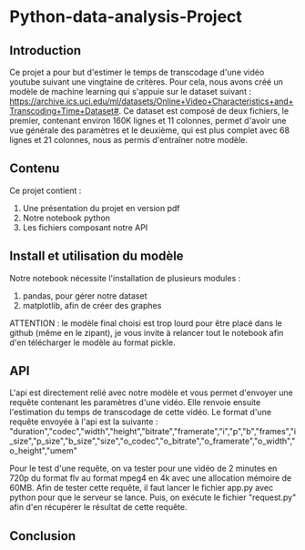 # Python-data-analysis-Project
## Introduction

Ce projet a pour but d'estimer le temps de transcodage d'une vidéo youtube suivant une vingtaine de critères. Pour cela, nous avons créé un modèle de machine learning qui s'appuie sur le dataset suivant : 
https://archive.ics.uci.edu/ml/datasets/Online+Video+Characteristics+and+Transcoding+Time+Dataset#.
Ce dataset est composé de deux fichiers, le premier, contenant environ 160K lignes et 11 colonnes, permet d'avoir une vue générale des paramètres et le deuxième, qui est plus complet avec 68 lignes et  21 colonnes, nous as permis d'entraîner notre modèle.

## Contenu

Ce projet contient : 
1. Une présentation du projet en version pdf
2. Notre notebook python
3. Les fichiers composant notre API

## Install et utilisation du modèle

Notre notebook nécessite l'installation de plusieurs modules :
1. pandas, pour gérer notre dataset
2. matplotlib, afin de créer des graphes

ATTENTION : le modèle final choisi est trop lourd pour être placé dans le github (même en le zipant), je vous invite à relancer tout le notebook afin d'en télécharger le modèle au format pickle.

## API

L'api est directement relié avec notre modèle et vous permet d'envoyer une requête contenant les paramètres d'une vidéo. Elle renvoie ensuite l'estimation du temps de transcodage de cette vidéo.
Le format d'une requête envoyée à l'api est la suivante :
"duration","codec","width","height","bitrate","framerate","i","p","b","frames","i_size","p_size","b_size","size","o_codec","o_bitrate","o_framerate","o_width","o_height","umem"

Pour le test d'une requête, on va tester pour une vidéo de 2 minutes en 720p du format flv au format mpeg4 en 4k avec une allocation mémoire de 60MB. Afin de tester cette requête, il faut lancer le fichier app.py avec python pour que le serveur se lance. Puis, on exécute le fichier "request.py" afin d'en récupérer le résultat de cette requête.

## Conclusion

